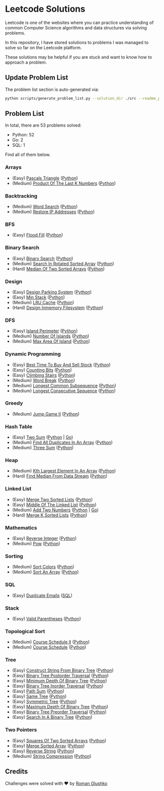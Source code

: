 # Leetcode Solutions

Leetcode is one of the websites where you can practice understanding of 
common Computer Science algorithms and data structures via solving problems.

In this repository, I have stored solutions to problems I was managed to solve so far on the Leetcode platform.

These solutions may be helpful if you are stuck and want to know how to approach a problem.

## Update Problem List

The problem list section is auto-generated via:

```bash
python scripts/generate_problem_list.py --solution_dir ./src --readme_path ./readme.md
```

## Problem List 

In total, there are 53 problems solved:

- Python: 52
- Go: 2
- SQL: 1

Find all of them below.

 ### Arrays 

- (Easy) [Pascals Triangle](https://leetcode.com/problems/pascals-triangle/) ([Python](https://github.com/roma-glushko/leetcode-solutions/tree/master/src/arrays/pascals_triangle/pascals_triangle.py)) 
- (Medium) [Product Of The Last K Numbers](https://leetcode.com/problems/product-of-the-last-k-numbers/) ([Python](https://github.com/roma-glushko/leetcode-solutions/tree/master/src/arrays/product_of_the_last_k_numbers/product_of_the_last_k_numbers.py)) 

 ### Backtracking 

- (Medium) [Word Search](https://leetcode.com/problems/word-search/) ([Python](https://github.com/roma-glushko/leetcode-solutions/tree/master/src/backtracking/word_search/word_search.py)) 
- (Medium) [Restore IP Addresses](https://leetcode.com/problems/restore-ip-addresses/) ([Python](https://github.com/roma-glushko/leetcode-solutions/tree/master/src/backtracking/restore_ip_addresses/restore_ip_addresses.py)) 

 ### BFS 

- (Easy) [Flood Fill](https://leetcode.com/problems/flood-fill/) ([Python](https://github.com/roma-glushko/leetcode-solutions/tree/master/src/bfs/flood_fill/flood_fill.py)) 

 ### Binary Search 

- (Easy) [Binary Search](https://leetcode.com/problems/binary-search/) ([Python](https://github.com/roma-glushko/leetcode-solutions/tree/master/src/binary_search/binary_search/binary_search.py)) 
- (Medium) [Search In Rotated Sorted Array](https://leetcode.com/problems/search-in-rotated-sorted-array/) ([Python](https://github.com/roma-glushko/leetcode-solutions/tree/master/src/binary_search/search_in_rotated_sorted_array/search_in_rotated_sorted_array.py)) 
- (Hard) [Median Of Two Sorted Arrays](https://leetcode.com/problems/median-of-two-sorted-arrays/) ([Python](https://github.com/roma-glushko/leetcode-solutions/tree/master/src/binary_search/median_of_two_sorted_arrays/median_of_two_sorted_arrays.py)) 

 ### Design 

- (Easy) [Design Parking System](https://leetcode.com/problems/design-parking-system/) ([Python](https://github.com/roma-glushko/leetcode-solutions/tree/master/src/design/design_parking_system/design_parking_system.py)) 
- (Easy) [Min Stack](https://leetcode.com/problems/min-stack/) ([Python](https://github.com/roma-glushko/leetcode-solutions/tree/master/src/design/min_stack/min_stack.py)) 
- (Medium) [LRU Cache](https://leetcode.com/problems/lru-cache/) ([Python](https://github.com/roma-glushko/leetcode-solutions/tree/master/src/design/lru_cache/lru_cache.py)) 
- (Hard) [Design Inmemory Filesystem](https://leetcode.com/problems/design-in-memory-file-system/) ([Python](https://github.com/roma-glushko/leetcode-solutions/tree/master/src/design/design_inmemory_filesystem/design_inmemory_filesystem.py)) 

 ### DFS 

- (Easy) [Island Perimeter](https://leetcode.com/problems/island-perimeter/) ([Python](https://github.com/roma-glushko/leetcode-solutions/tree/master/src/dfs/island_perimeter/island_perimeter.py)) 
- (Medium) [Number Of Islands](https://leetcode.com/problems/number-of-islands/) ([Python](https://github.com/roma-glushko/leetcode-solutions/tree/master/src/dfs/number_of_islands/number_of_islands.py)) 
- (Medium) [Max Area Of Island](https://leetcode.com/problems/max-area-of-island/) ([Python](https://github.com/roma-glushko/leetcode-solutions/tree/master/src/dfs/max_area_of_island/max_area_of_island.py)) 

 ### Dynamic Programming 

- (Easy) [Best Time To Buy And Sell Stock](https://leetcode.com/problems/best-time-to-buy-and-sell-stock/) ([Python](https://github.com/roma-glushko/leetcode-solutions/tree/master/src/dynamic_programming/best_time_to_buy_and_sell_stock/best_time_to_buy_and_sell_stock.py)) 
- (Easy) [Counting Bits](https://leetcode.com/problems/counting-bits/) ([Python](https://github.com/roma-glushko/leetcode-solutions/tree/master/src/dynamic_programming/counting_bits/counting_bits.py)) 
- (Easy) [Climbing Stairs](https://leetcode.com/problems/climbing-stairs/) ([Python](https://github.com/roma-glushko/leetcode-solutions/tree/master/src/dynamic_programming/climbing_stairs/climbing_stairs.py)) 
- (Medium) [Word Break](https://leetcode.com/problems/word-break/) ([Python](https://github.com/roma-glushko/leetcode-solutions/tree/master/src/dynamic_programming/word_break/word_break.py)) 
- (Medium) [Longest Common Subsequence](https://leetcode.com/problems/longest-common-subsequence/) ([Python](https://github.com/roma-glushko/leetcode-solutions/tree/master/src/dynamic_programming/longest_common_subsequence/longest_common_subsequence.py)) 
- (Medium) [Longest Consecutive Sequence](https://leetcode.com/problems/longest-consecutive-sequence/) ([Python](https://github.com/roma-glushko/leetcode-solutions/tree/master/src/dynamic_programming/longest_consecutive_sequence/longest_consecutive_sequence.py)) 

 ### Greedy 

- (Medium) [Jump Game II](https://leetcode.com/problems/jump-game-ii/) ([Python](https://github.com/roma-glushko/leetcode-solutions/tree/master/src/greedy/jump_game_ii/jump_game_ii.py)) 

 ### Hash Table 

- (Easy) [Two Sum](https://leetcode.com/problems/two-sum/) ([Python](https://github.com/roma-glushko/leetcode-solutions/tree/master/src/hash_table/two_sum/two_sum.py) | [Go](https://github.com/roma-glushko/leetcode-solutions/tree/master/src/hash_table/two_sum/two_sum.go)) 
- (Medium) [Find All Duplicates In An Array](https://leetcode.com/problems/find-all-duplicates-in-an-array/) ([Python](https://github.com/roma-glushko/leetcode-solutions/tree/master/src/hash_table/find_all_duplicates_in_an_array/find_all_duplicates_in_an_array.py)) 
- (Medium) [Three Sum](https://leetcode.com/problems/3sum/) ([Python](https://github.com/roma-glushko/leetcode-solutions/tree/master/src/hash_table/three_sum/three_sum.py)) 

 ### Heap 

- (Medium) [Kth Largest Element In An Array](https://leetcode.com/problems/kth-largest-element-in-an-array/) ([Python](https://github.com/roma-glushko/leetcode-solutions/tree/master/src/heap/kth_largest_element_in_an_array/kth_largest_element_in_an_array.py)) 
- (Hard) [Find Median From Data Stream](https://leetcode.com/problems/find-median-from-data-stream/) ([Python](https://github.com/roma-glushko/leetcode-solutions/tree/master/src/heap/find_median_from_data_stream/find_median_from_data_stream.py)) 

 ### Linked List 

- (Easy) [Merge Two Sorted Lists](https://leetcode.com/problems/merge-two-sorted-lists/) ([Python](https://github.com/roma-glushko/leetcode-solutions/tree/master/src/linked_list/merge_two_sorted_lists/merge_two_sorted_lists.py)) 
- (Easy) [Middle Of The Linked List](https://leetcode.com/problems/middle-of-the-linked-list/) ([Python](https://github.com/roma-glushko/leetcode-solutions/tree/master/src/linked_list/middle_of_the_linked_list/middle_of_the_linked_list.py)) 
- (Medium) [Add Two Numbers](https://leetcode.com/problems/add-two-numbers/) ([Python](https://github.com/roma-glushko/leetcode-solutions/tree/master/src/linked_list/add_two_numbers/add_two_numbers.py) | [Go](https://github.com/roma-glushko/leetcode-solutions/tree/master/src/linked_list/add_two_numbers/add_two_numbers.go)) 
- (Hard) [Merge K Sorted Lists](https://leetcode.com/problems/merge-k-sorted-lists/) ([Python](https://github.com/roma-glushko/leetcode-solutions/tree/master/src/linked_list/merge_k_sorted_lists/merge_k_sorted_lists.py)) 

 ### Mathematics 

- (Easy) [Reverse Integer](https://leetcode.com/problems/reverse-integer/) ([Python](https://github.com/roma-glushko/leetcode-solutions/tree/master/src/mathematics/reverse_integer/reverse_integer.py)) 
- (Medium) [Pow](https://leetcode.com/problems/powx-n/) ([Python](https://github.com/roma-glushko/leetcode-solutions/tree/master/src/mathematics/pow/pow.py)) 

 ### Sorting 

- (Medium) [Sort Colors](https://leetcode.com/problems/sort-colors/) ([Python](https://github.com/roma-glushko/leetcode-solutions/tree/master/src/sorting/sort_colors/sort_colors.py)) 
- (Medium) [Sort An Array](https://leetcode.com/problems/sort-an-array/) ([Python](https://github.com/roma-glushko/leetcode-solutions/tree/master/src/sorting/sort_an_array/sort_an_array.py)) 

 ### SQL 

- (Easy) [Duplicate Emails](https://leetcode.com/problems/duplicate-emails/) ([SQL](https://github.com/roma-glushko/leetcode-solutions/tree/master/src/sql/duplicate_emails/duplicate_emails.sql)) 

 ### Stack 

- (Easy) [Valid Parentheses](https://leetcode.com/problems/valid-parentheses/) ([Python](https://github.com/roma-glushko/leetcode-solutions/tree/master/src/stack/valid_parentheses/valid_parentheses.py)) 

 ### Topological Sort 

- (Medium) [Course Schedule II](https://leetcode.com/problems/course-schedule-ii/) ([Python](https://github.com/roma-glushko/leetcode-solutions/tree/master/src/topological_sort/course_schedule_ii/course_schedule_ii.py)) 
- (Medium) [Course Schedule](https://leetcode.com/problems/course-schedule/) ([Python](https://github.com/roma-glushko/leetcode-solutions/tree/master/src/topological_sort/course_schedule/course_schedule.py)) 

 ### Tree 

- (Easy) [Construct String From Binary Tree](https://leetcode.com/problems/construct-string-from-binary-tree/) ([Python](https://github.com/roma-glushko/leetcode-solutions/tree/master/src/tree/construct_string_from_binary_tree/construct_string_from_binary_tree.py)) 
- (Easy) [Binary Tree Postorder Traversal](https://leetcode.com/problems/binary-tree-postorder-traversal/) ([Python](https://github.com/roma-glushko/leetcode-solutions/tree/master/src/tree/binary_tree_postorder_traversal/binary_tree_postorder_traversal.py)) 
- (Easy) [Minimum Depth Of Binary Tree](https://leetcode.com/problems/minimum-depth-of-binary-tree/) ([Python](https://github.com/roma-glushko/leetcode-solutions/tree/master/src/tree/minimum_depth_of_binary_tree/minimum_depth_of_binary_tree.py)) 
- (Easy) [Binary Tree Inorder Traversal](https://leetcode.com/problems/binary-tree-inorder-traversal/) ([Python](https://github.com/roma-glushko/leetcode-solutions/tree/master/src/tree/binary_tree_inorder_traversal/binary_tree_inorder_traversal.py)) 
- (Easy) [Path Sum](https://leetcode.com/problems/path-sum/) ([Python](https://github.com/roma-glushko/leetcode-solutions/tree/master/src/tree/path_sum/path_sum.py)) 
- (Easy) [Same Tree](https://leetcode.com/problems/same-tree/) ([Python](https://github.com/roma-glushko/leetcode-solutions/tree/master/src/tree/same_tree/same_tree.py)) 
- (Easy) [Symmetric Tree](https://leetcode.com/problems/symmetric-tree/) ([Python](https://github.com/roma-glushko/leetcode-solutions/tree/master/src/tree/symmetric_tree/symmetric_tree.py)) 
- (Easy) [Maximum Depth Of Binary Tree](https://leetcode.com/problems/maximum-depth-of-binary-tree/) ([Python](https://github.com/roma-glushko/leetcode-solutions/tree/master/src/tree/maximum_depth_of_binary_tree/maximum_depth_of_binary_tree.py)) 
- (Easy) [Binary Tree Preorder Traversal](https://leetcode.com/problems/binary-tree-preorder-traversal/) ([Python](https://github.com/roma-glushko/leetcode-solutions/tree/master/src/tree/binary_tree_preorder_traversal/binary_tree_preorder_traversal.py)) 
- (Easy) [Search In A Binary Tree](https://leetcode.com/problems/search-in-a-binary-search-tree/) ([Python](https://github.com/roma-glushko/leetcode-solutions/tree/master/src/tree/search_in_a_binary_tree/search_in_a_binary_tree.py)) 

 ### Two Pointers 

- (Easy) [Squares Of Two Sorted Arrays](https://leetcode.com/problems/squares-of-a-sorted-array/) ([Python](https://github.com/roma-glushko/leetcode-solutions/tree/master/src/two_pointers/squares_of_two_sorted_arrays/squares_of_two_sorted_arrays.py)) 
- (Easy) [Merge Sorted Array](https://leetcode.com/problems/merge-sorted-array/) ([Python](https://github.com/roma-glushko/leetcode-solutions/tree/master/src/two_pointers/merge_sorted_array/merge_sorted_array.py)) 
- (Easy) [Reverse String](https://leetcode.com/problems/reverse-string/) ([Python](https://github.com/roma-glushko/leetcode-solutions/tree/master/src/two_pointers/reverse_string/reverse_string.py)) 
- (Medium) [String Compression](https://leetcode.com/problems/string-compression/) ([Python](https://github.com/roma-glushko/leetcode-solutions/tree/master/src/two_pointers/string_compression/string_compression.py)) 

## Credits 

Challenges were solved with ❤️ by [Roman Glushko](https://www.romaglushko.com/)